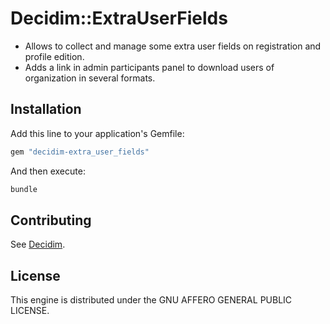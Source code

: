 # Decidim::ExtraUserFields

* Allows to collect and manage some extra user fields on registration and profile edition.
* Adds a link in admin participants panel to download users of organization in several formats.

## Installation

Add this line to your application's Gemfile:

```ruby
gem "decidim-extra_user_fields"
```

And then execute:

```bash
bundle
```

## Contributing

See [Decidim](https://github.com/decidim/decidim).

## License

This engine is distributed under the GNU AFFERO GENERAL PUBLIC LICENSE.
